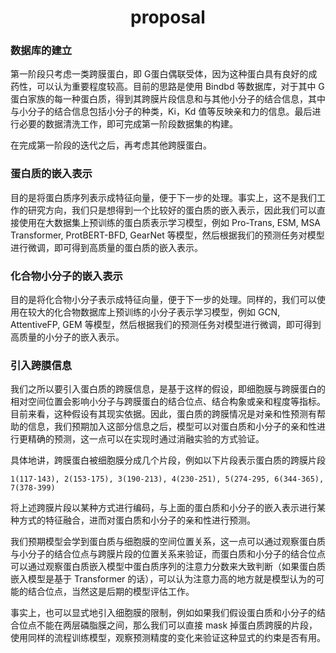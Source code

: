 <center><h1>proposal</h1></center>



### 数据库的建立

第一阶段只考虑一类跨膜蛋白，即 G蛋白偶联受体，因为这种蛋白具有良好的成药性，可以认为重要程度较高。目前的思路是使用 Bindbd 等数据库，对于其中 G 蛋白家族的每一种蛋白质，得到其跨膜片段信息和与其他小分子的结合信息，其中与小分子的结合信息包括小分子的种类，Ki，Kd 值等反映亲和力的信息。最后进行必要的数据清洗工作，即可完成第一阶段数据集的构建。

在完成第一阶段的迭代之后，再考虑其他跨膜蛋白。

### 蛋白质的嵌入表示

目的是将蛋白质序列表示成特征向量，便于下一步的处理。事实上，这不是我们工作的研究方向，我们只是想得到一个比较好的蛋白质的嵌入表示，因此我们可以直接使用在大数据集上预训练的蛋白质表示学习模型，例如 Pro-Trans, ESM, MSA Transformer, ProtBERT-BFD, GearNet 等模型，然后根据我们的预测任务对模型进行微调，即可得到高质量的蛋白质的嵌入表示。

### 化合物小分子的嵌入表示

目的是将化合物小分子表示成特征向量，便于下一步的处理。同样的，我们可以使用在较大的化合物数据库上预训练的小分子表示学习模型，例如 GCN, AttentiveFP, GEM 等模型，然后根据我们的预测任务对模型进行微调，即可得到高质量的小分子的嵌入表示。

### 引入跨膜信息

我们之所以要引入蛋白质的跨膜信息，是基于这样的假设，即细胞膜与跨膜蛋白的相对空间位置会影响小分子与跨膜蛋白的结合位点、结合构象或亲和程度等指标。目前来看，这种假设有其现实依据。因此，蛋白质的跨膜情况是对亲和性预测有帮助的信息，我们预期加入这部分信息之后，模型可以对蛋白质和小分子的亲和性进行更精确的预测，这一点可以在实现时通过消融实验的方式验证。

具体地讲，跨膜蛋白被细胞膜分成几个片段，例如以下片段表示蛋白质的跨膜片段

```
1(117-143), 2(153-175), 3(190-213), 4(230-251), 5(274-295, 6(344-365), 7(378-399)
```

将上述跨膜片段以某种方式进行编码，与上面的蛋白质和小分子的嵌入表示进行某种方式的特征融合，进而对蛋白质和小分子的亲和性进行预测。

我们预期模型会学到蛋白质与细胞膜的空间位置关系，这一点可以通过观察蛋白质与小分子的结合位点与跨膜片段的位置关系来验证，而蛋白质和小分子的结合位点可以通过观察蛋白质嵌入模型中蛋白质序列的注意力分数来大致判断（如果蛋白质嵌入模型是基于 Transformer 的话），可以认为注意力高的地方就是模型认为的可能的结合位点，当然这是后期的模型评估工作。

事实上，也可以显式地引入细胞膜的限制，例如如果我们假设蛋白质和小分子的结合位点不能在两层磷脂膜之间，那么我们可以直接 mask 掉蛋白质跨膜的片段，使用同样的流程训练模型，观察预测精度的变化来验证这种显式的约束是否有用。




